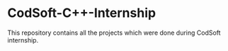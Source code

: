 # CodSoft-C++-Internship

This repository contains all the projects which were done during CodSoft internship.
